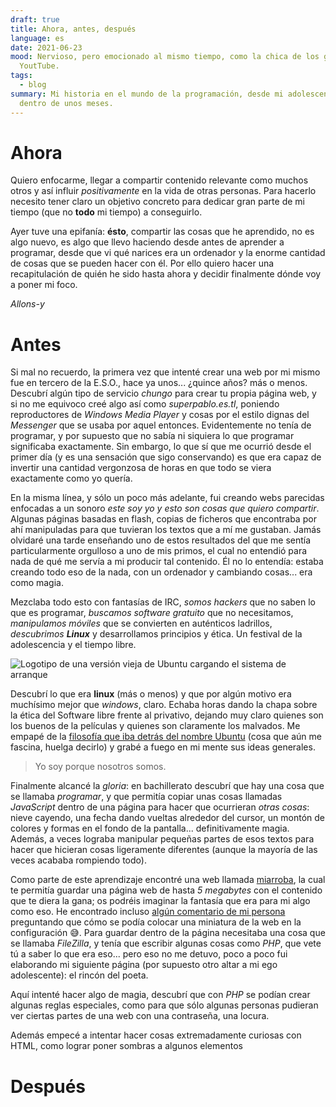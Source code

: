 ```yaml
---
draft: true
title: Ahora, antes, después
language: es
date: 2021-06-23
mood: Nervioso, pero emocionado al mismo tiempo, como la chica de los gatos de
  YoutTube.
tags:
  - blog
summary: Mi historia en el mundo de la programación, desde mi adolescencia hasta
  dentro de unos meses.
---
```

# Ahora

Quiero enfocarme, llegar a compartir contenido relevante como muchos otros y así influir _positivamente_ en la vida de otras personas. Para hacerlo necesito tener claro un objetivo concreto para dedicar gran parte de mi tiempo (que no __todo__ mi tiempo) a conseguirlo.

Ayer tuve una epifanía: __ésto__, compartir las cosas que he aprendido, no es algo nuevo, es algo que llevo haciendo desde antes de aprender a programar, desde que vi qué narices era un ordenador y la enorme cantidad de cosas que se pueden hacer con él. Por ello quiero hacer una recapitulación de quién he sido hasta ahora y decidir finalmente dónde voy a poner mi foco.

_Allons-y_

# Antes

Si mal no recuerdo, la primera vez que intenté crear una web por mi mismo fue en tercero de la E.S.O., hace ya unos... ¿quince años? más o menos. Descubrí algún tipo de servicio _chungo_ para crear tu propia página web, y si no me equivoco creé algo así como _superpablo.es.tl_, poniendo reproductores de _Windows Media Player_ y cosas por el estilo dignas del _Messenger_ que se usaba por aquel entonces. Evidentemente no tenía de programar, y por supuesto que no sabía ni siquiera lo que programar significaba exactamente. Sin embargo, lo que sí que me ocurrió desde el primer día (y es una sensación que sigo conservando) es que era capaz de invertir una cantidad vergonzosa de horas en que todo se viera exactamente como yo quería.

En la misma línea, y sólo un poco más adelante, fui creando webs parecidas enfocadas a un sonoro _este soy yo y esto son cosas que quiero compartir_. Algunas páginas basadas en flash, copias de ficheros que encontraba por ahí manipuladas para que tuvieran los textos que a mí me gustaban. Jamás olvidaré una tarde enseñando uno de estos resultados del que me sentía particularmente orgulloso a uno de mis primos, el cual no entendió para nada de qué me servía a mi producir tal contenido. Él no lo entendía: estaba creando todo eso de la nada, con un ordenador y cambiando cosas... era como magia.

Mezclaba todo esto con fantasías de IRC, _somos hackers_ que no saben lo que es programar, _buscamos software gratuito_ que no necesitamos, _manipulamos móviles_ que se convierten en auténticos ladrillos, _descubrimos __Linux___ y desarrollamos principios y ética. Un festival de la adolescencia y el tiempo libre.

![Logotipo de una versión vieja de Ubuntu cargando el sistema de arranque](/uploads/old-ubuntu-version-loading.jpg)

Descubrí lo que era __linux__ (más o menos) y que por algún motivo era muchísimo mejor que _windows_, claro. Echaba horas dando la chapa sobre la ética del Software libre frente al privativo, dejando muy claro quienes son los buenos de la películas y quienes son claramente los malvados. Me empapé de la [filosofía que iba detrás del nombre Ubuntu](https://es.wikipedia.org/wiki/Ubuntu_(filosof%C3%ADa)) (cosa que aún me fascina, huelga decirlo) y grabé a fuego en mi mente sus ideas generales.

> Yo soy porque nosotros somos.

Finalmente alcancé la _gloria_: en bachillerato descubrí que hay una cosa que se llamaba _programar_, y que permitía copiar unas cosas llamadas _JavaScript_ dentro de una página para hacer que ocurrieran _otras cosas_: nieve cayendo, una fecha dando vueltas alrededor del cursor, un montón de colores y formas en el fondo de la pantalla... definitivamente magia. Además, a veces lograba manipular pequeñas partes de esos textos para hacer que hicieran cosas ligeramente diferentes (aunque la mayoría de las veces acababa rompiendo todo).

Como parte de este aprendizaje encontré una web llamada [miarroba](https://hosting.miarroba.com/), la cual te permitía guardar una página web de hasta _5 megabytes_ con el contenido que te diera la gana; os podréis imaginar la fantasía que era para mi algo como eso. He encontrado incluso [algún comentario de mi persona](https://soporte.miarroba.com/3/6838762-preview-de-mi-web/#78110088) preguntando que cómo se podía colocar una miniatura de la web en la configuración 😅. Para guardar dentro de la página necesitaba una cosa que se llamaba _FileZilla_, y tenía que escribir algunas cosas como _PHP_, que vete tú a saber lo que era eso... pero eso no me detuvo, poco a poco fui elaborando mi siguiente página (por supuesto otro altar a mi ego adolescente): el rincón del poeta.

Aquí intenté hacer algo de magia, descubrí que con _PHP_ se podían crear algunas reglas especiales, como para que sólo algunas personas pudieran ver ciertas partes de una web con una contraseña, una locura.

Además empecé a intentar hacer cosas extremadamente curiosas con HTML, como lograr poner sombras a algunos elementos

# Después